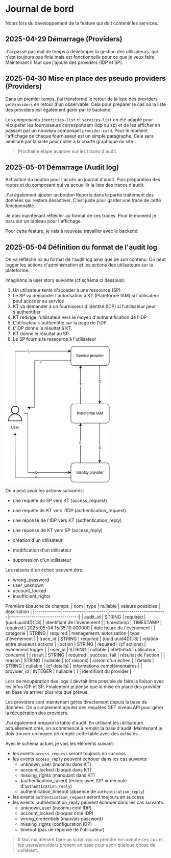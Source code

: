 # Journal de bord

Notes lors du développement de la feature qui doit contenir les services.

## 2025-04-29 Démarrage (Providers)
J'ai passé pas mal de temps à développer la gestion des utilisateurs, qui n'est toujours pas finie mais est fonctionnelle pour ce que je veux faire.
Maintenant il faut que j'ajoute des providers (IDP et SP).

## 2025-04-30 Mise en place des pseudo providers (Providers)
Dans un premier temps, j'ai transformé le retour de la liste des providers `getProviders` en retour d'un observable. Cela pour préparer le cas où la liste des providers est également gérer par le backend.

Les composants `identities-list` et `services-list` on été adapté pour récupérer les fournisseurs correspondant (idp ou sp) et de les afficher en passant par un nouveau composant `provider-card`.
Pour le moment l'affichage de chaque fournisseur est un simple paragraphe. Cela sera amélioré par la suite pour coller à la charte graphique du site.

> Prochaine étape avancer sur les traces d'audit

## 2025-05-01 Démarrage (Audit log)
Activation du bouton pour l'accès au journal d'audit.
Puis préparation des routes et du composant qui va accueillir la liste des traces d'audit.

J'ai également ajouter un bouton Reports dans la partie traitement des données qui restera désactiver. C'est juste pour garder une trace de cette fonctionnalité.

Je dois maintenant réfléchir au format de ces traces. Pour le moment je pars sur un tableau pour l'affichage.

Pour cette feature, je vais à nouveau travailler avec le backend.

## 2025-05-04 Définition du format de l'audit log
On va réfléchir ici au format de l'audit log ainsi que de son contenu.
On peut logger les actions d'administration et les actions des utilisateurs sur la plateforme.

Imaginons la user story suivante (cf schéma ci dessous):
1. Un utilisateur tente d'accéder à une ressource (SP)
2. Le SP va demander l'autorisation à KT (Plateforme IAM) si l'utilisateur peut accéder au service
3. KT va demander à un fournisseur d'identité (IDP) si l'utilisateur peut s'authentifier
4. KT redirige l'utilisateur vers le moyen d'authentification de l'IDP
5. L'utilisateur s'authentifie sur la page de l'IDP
6. L'IDP donne le résultat à KT.
7. KT donne le résultat au SP
8. Le SP fournis la ressource à l'utilisateur

![./img/user_story_0.jpg](./img/user_story_0.jpg)

On a peut avoir les actions suivantes:
- une requête du SP vers KT (access_request)
- une requête de KT vers l'IDP (authentication_request)
- une réponse de l'IDP vers KT (authentication_reply)
- une réponse de KT vers SP (access_reply)

- création d'un utilisateur
- modification d'un utilisateur
- suppression d'un utilisateur

Les raisons d'un échec peuvent être:
- wrong_password
- user_unknown
- account_locked
- insufficient_rights

Première ébauche de champs:
| nom         | type      | nullable | valeurs possibles          | description                      |
|-------------|-----------|----------|----------------------------|----------------------------------|
| audit_id    | STRING    | required | (uuid.uuid4())[:8]         | identifiant de l'évènement       |
| timestamp   | TIMESTAMP | required | 2025-05-04 15:35:10:000000 | date heure de l'évènement        |
| categorie   | STRING    | required | management, autorisation   | type d'évènement                 |
| trace_id    | STRING    | required | (uuid.uuid4())[:8]         | relation entre plusieurs actions |
| action      | STRING    | required | (cf actions)               | évènement logger                 |
| user_id     | STRING    | nullable | e0e150a4                   | utilisateur concerné             |
| result      | STRING    | required | success, fail              | résultat de l'action             |
| reason      | STRING    | nullable | (cf raisons)               | raison d'un échec                |
| details     | STRING    | nullable | (cf details)               | informations complémentaires     |
| provider_id | INTEGER   | nullable | 1                          | identifiant du provider          |

Lors de récupération des logs il devrait être possible de faire la liaison avec les infos IDP et SP.
Finalement je pense que la mise en place des provider en base va arriver plus vite que prévue.

Les providers sont maintenant gérés directement depuis la base de données.
On a simplement ajouter des requêtes GET niveau API pour gérer la récupération des providers.

J'ai également préparé la table d'audit.
En utilisant les utilisateurs actuellement créé, on a commencé à remplir la base d'audit.
Maintenant je dois trouver un moyen de remplir cette table avec des activités.

Avec le schéma actuel, je vois les éléments suivant:
- les events `access_request` seront toujours en success
- les events `access_reply` peuvent échouer dans les cas suivants:
    * unknown_user              (inconnu dans KT)
    * account_locked            (bloqué dans KT)
    * missing_rights            (manquant dans KT)
    * (authentication_failed)   (échec avec IDP => découle d'`authentication_reply`)
    * authentication_timeout    (absence de `authentication_reply`)
- les events `authentication_request` seront toujours en success
- les events `authentication_reply peuvent échouer dans les cas suivants:
    * unknown_user              (inconnu coté IDP)
    * account_locked            (bloquer coté IDP)
    * wrong_credentials         (mauvais password)
    * missing_rights            (configuration IDP)
    * timeout                   (pas de réponse de l'utilisateur)

> Il faut maintenant faire un script qui va prendre en compte ces cas et les users/providers présent en base pour avoir quelque chose de cohérent.
